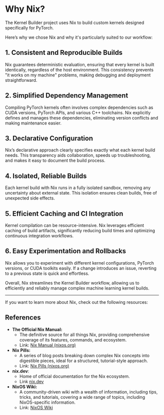 # Why Nix?

The Kernel Builder project uses Nix to build custom kernels designed specifically for PyTorch.

Here’s why we chose Nix and why it's particularly suited to our workflow:

## 1. Consistent and Reproducible Builds

Nix guarantees deterministic evaluation, ensuring that every kernel is built identically, regardless of the host environment. This consistency prevents "it works on my machine" problems, making debugging and deployment straightforward.

## 2. Simplified Dependency Management

Compiling PyTorch kernels often involves complex dependencies such as CUDA versions, PyTorch APIs, and various C++ toolchains. Nix explicitly defines and manages these dependencies, eliminating version conflicts and making maintenance easier.

## 3. Declarative Configuration

Nix’s declarative approach clearly specifies exactly what each kernel build needs. This transparency aids collaboration, speeds up troubleshooting, and makes it easy to document the build process.

## 4. Isolated, Reliable Builds

Each kernel build with Nix runs in a fully isolated sandbox, removing any uncertainty about external state. This isolation ensures clean builds, free of unexpected side effects.

## 5. Efficient Caching and CI Integration

Kernel compilation can be resource-intensive. Nix leverages efficient caching of build artifacts, significantly reducing build times and optimizing continuous integration workflows.

## 6. Easy Experimentation and Rollbacks

Nix allows you to experiment with different kernel configurations, PyTorch versions, or CUDA toolkits easily. If a change introduces an issue, reverting to a previous state is quick and effortless.

Overall, Nix streamlines the Kernel Builder workflow, allowing us to efficiently and reliably manage complex machine learning kernel builds.

---

If you want to learn more about Nix, check out the following resources:

## References

- **The Official Nix Manual:**
  - The definitive source for all things Nix, providing comprehensive coverage of its features, commands, and ecosystem.
  - Link: [Nix Manual (nixos.org)](https://nixos.org/manual/nix/stable/)
- **Nix Pills:**
  - A series of blog posts breaking down complex Nix concepts into digestible pieces, ideal for a structured, tutorial-style approach.
  - Link: [Nix Pills (nixos.org)](https://nixos.org/guides/nix-pills/)
- **nix.dev**:
  - Home of official documentation for the Nix ecosystem.
  - Link [nix.dev](https://nix.dev/)
- **NixOS Wiki:**
  - A community-driven wiki with a wealth of information, including tips, tricks, and tutorials, covering a wide range of topics, including NixOS-specific information.
  - Link: [NixOS Wiki](https://nixos.wiki/wiki/Main_Page)

